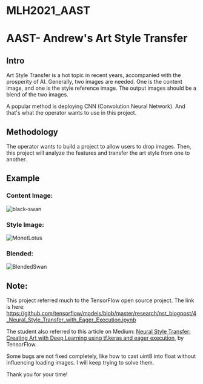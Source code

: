 # MLH2021_AAST
# AAST- Andrew's Art Style Transfer

## Intro

Art Style Transfer is a hot topic in recent years, accompanied with the prosperity of AI. Generally, two images are needed. One is the content image, and one is the style reference image. The output images should be a blend of the two images.

A popular method is deploying CNN (Convolution Neural Network). And that's what the operator wants to use in this project.

## Methodology 

The operator wants to build a project to allow users to drop images. Then, this project will analyze the features and transfer the art style from one to another.

## Example 

### Content Image: 
![black-swan](https://user-images.githubusercontent.com/43218650/103468398-b4a8f600-4d26-11eb-8c9e-b10c79ca90fe.JPG)

### Style Image: 
![MonetLotus](https://user-images.githubusercontent.com/43218650/103468371-6a277980-4d26-11eb-9211-c4bb1c40a1bb.jpg)

### Blended: 
![BlendedSwan](https://user-images.githubusercontent.com/43218650/103468380-80353a00-4d26-11eb-8a4c-e2cb1c06a538.png)


## Note:
This project referred much to the TensorFlow open source project. The link is here: https://github.com/tensorflow/models/blob/master/research/nst_blogpost/4_Neural_Style_Transfer_with_Eager_Execution.ipynb

The student also referred to this article on Medium: [Neural Style Transfer: Creating Art with Deep Learning using tf.keras and eager execution](https://medium.com/tensorflow/neural-style-transfer-creating-art-with-deep-learning-using-tf-keras-and-eager-execution-7d541ac31398), by TensorFlow. 

Some bugs are not fixed completely, like how to cast uint8 into float without influencing loading images. I will keep trying to solve them.

Thank you for your time!
